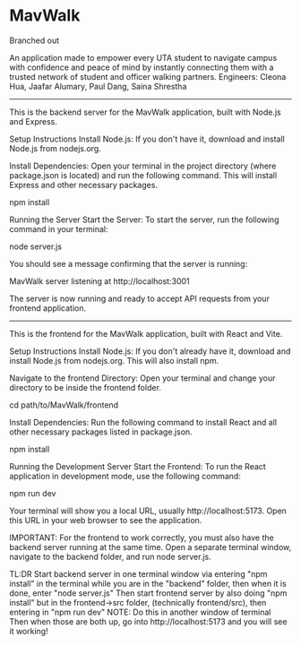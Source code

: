 # MavWalk
Branched out

An application made to empower every UTA student to navigate campus with confidence and peace of mind by instantly connecting them with a trusted network of student and officer walking partners.
Engineers: Cleona Hua, Jaafar Alumary, Paul Dang, Saina Shrestha


--------------------------------------------------------------------------------------------------------------------------------------------------------------------------------------------------------------------------
This is the backend server for the MavWalk application, built with Node.js and Express.

Setup Instructions
Install Node.js: If you don't have it, download and install Node.js from nodejs.org.

Install Dependencies: Open your terminal in the project directory (where package.json is located) and run the following command. This will install Express and other necessary packages.

npm install

Running the Server
Start the Server: To start the server, run the following command in your terminal:

node server.js

You should see a message confirming that the server is running:

MavWalk server listening at http://localhost:3001

The server is now running and ready to accept API requests from your frontend application.



--------------------------------------------------------------------------------------------------------------------------------------------------------------------------------------------------------------------------
This is the frontend for the MavWalk application, built with React and Vite.

Setup Instructions
Install Node.js: If you don't already have it, download and install Node.js from nodejs.org. This will also install npm.

Navigate to the frontend Directory: Open your terminal and change your directory to be inside the frontend folder.

cd path/to/MavWalk/frontend

Install Dependencies: Run the following command to install React and all other necessary packages listed in package.json.

npm install

Running the Development Server
Start the Frontend: To run the React application in development mode, use the following command:

npm run dev

Your terminal will show you a local URL, usually http://localhost:5173. Open this URL in your web browser to see the application.

IMPORTANT: For the frontend to work correctly, you must also have the backend server running at the same time. Open a separate terminal window, navigate to the backend folder, and run node server.js.



TL:DR
Start backend server in one terminal window via entering "npm install" in the terminal while you are in the "backend" folder, then when it is done, enter "node server.js"
Then start frontend server by also doing "npm install" but in the frontend->src folder, (technically frontend/src), then entering in "npm run dev" NOTE: Do this in another window of terminal
Then when those are both up, go into http://localhost:5173 and you will see it working!
